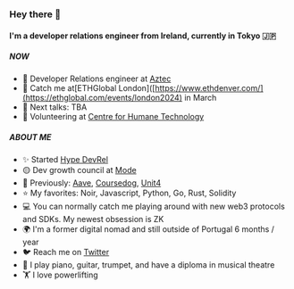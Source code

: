 ### Hey there 👋

#### I'm a developer relations engineer from Ireland, currently in Tokyo 🇯🇵

##### NOW

- 💙 Developer Relations engineer at [Aztec](https://aztec.network/)
- 👋 Catch  me at[ETHGlobal London]([https://www.ethdenver.com/](https://ethglobal.com/events/london2024) in March
- 🎤 Next talks: TBA
- 🧠 Volunteering at [Centre for Humane Technology](https://www.humanetech.com/)

##### ABOUT ME

- ✨ Started [Hype DevRel](https://hy.pe/devrel)
- 🟡 Dev growth council at [Mode](https://mode.network)
- 👻 Previously: [Aave](https://aave.com/), [Coursedog](https://www.coursedog.com/), [Unit4](https://www.unit4.com/)
- ⭐ My favorites: Noir, Javascript, Python, Go, Rust, Solidity
- 💻 You can normally catch me playing around with new web3 protocols and SDKs. My newest obsession is ZK
- 🌍 I'm a former digital nomad and still outside of Portugal 6 months / year
- 🐦 Reach me on [Twitter](https://twitter.com/catmcgeecode)
- 🎵 I play piano, guitar, trumpet, and have a diploma in musical theatre
- 🏋️ I love powerlifting
